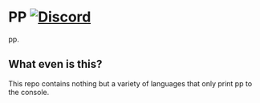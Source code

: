 # PP [![Discord](https://img.shields.io/discord/597051257668108314.svg)](https://discord.amelia.fun) 

pp.

## What even is this?
This repo contains nothing but a variety of languages that only print pp to the console.
